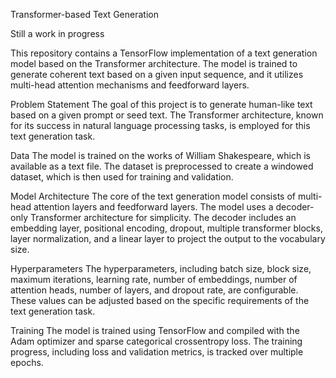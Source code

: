 Transformer-based Text Generation

Still a work in progress

This repository contains a TensorFlow implementation of a text generation model based on the Transformer architecture. The model is trained to generate coherent text based on a given input sequence, and it utilizes multi-head attention mechanisms and feedforward layers.

Problem Statement
The goal of this project is to generate human-like text based on a given prompt or seed text. The Transformer architecture, known for its success in natural language processing tasks, is employed for this text generation task.

Data
The model is trained on the works of William Shakespeare, which is available as a text file. The dataset is preprocessed to create a windowed dataset, which is then used for training and validation.

Model Architecture
The core of the text generation model consists of multi-head attention layers and feedforward layers. The model uses a decoder-only Transformer architecture for simplicity. The decoder includes an embedding layer, positional encoding, dropout, multiple transformer blocks, layer normalization, and a linear layer to project the output to the vocabulary size.

Hyperparameters
The hyperparameters, including batch size, block size, maximum iterations, learning rate, number of embeddings, number of attention heads, number of layers, and dropout rate, are configurable. These values can be adjusted based on the specific requirements of the text generation task.

Training
The model is trained using TensorFlow and compiled with the Adam optimizer and sparse categorical crossentropy loss. The training progress, including loss and validation metrics, is tracked over multiple epochs.
